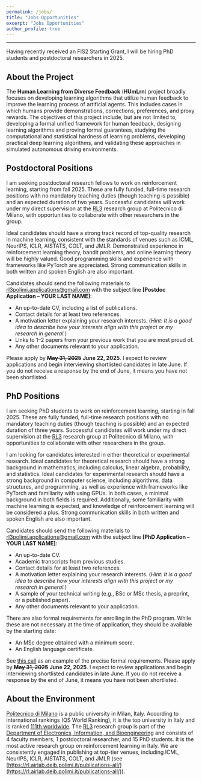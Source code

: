 ```yaml
---
permalink: /jobs/
title: "Jobs Opportunities"
excerpt: "Jobs Opportunities"
author_profile: true
---
```

---

Having recently received an FIS2 Starting Grant, I will be hiring PhD students and postdoctoral researchers in 2025.


About the Project
---
The <b>Human Learning from Diverse Feedback</b> (<b>HUmLrn</b>) project broadly focuses on developing learning algorithms that utilize human feedback to improve the learning process of artificial agents. This includes cases in which humans provide demonstrations, corrections, preferences, and proxy rewards.
The objectives of this project include, but are not limited to, developing a formal unified framework for human feedback, designing learning algorithms and proving formal guarantees, studying the computational and statistical hardness of learning problems, developing practical deep learning algorithms, and validating these approaches in simulated autonomous driving environments.


Postdoctoral Positions
---
I am seeking postdoctoral research fellows to work on reinforcement learning, starting from fall 2025. These are fully funded, full-time research positions with no mandatory teaching duties (though teaching is possible) and an expected duration of two years. Successful candidates will work under my direct supervision at the [RL3](https://rl.airlab.deib.polimi.it/) research group at Politecnico di Milano, with opportunities to collaborate with other researchers in the group.

Ideal candidates should have a strong track record of top-quality research in machine learning, consistent with the standards of venues such as ICML, NeurIPS, ICLR, AISTATS, COLT, and JMLR. Demonstrated experience in reinforcement learning theory, bandit problems, and online learning theory will be highly valued. Good programming skills and experience with frameworks like PyTorch are appreciated. Strong communication skills in both written and spoken English are also important.

Candidates should send the following materials to [rl3polimi.applications@gmail.com](mailto:rl3polimi.applications@gmail.com) with the subject line <b>[Postdoc Application – YOUR LAST NAME]</b>:
* An up-to-date CV, including a list of publications.
* Contact details for at least two references.
* A motivation letter explaining your research interests. (<i>Hint: It is a good idea to describe how your interests align with this project or my research in general.</i>)
* Links to 1–2 papers from your previous work that you are most proud of.
* Any other documents relevant to your application.

Please apply by <b><s>May 31, 2025</s></b> <b>June 22, 2025</b>. I expect to review applications and begin interviewing shortlisted candidates in late June. If you do not receive a response by the end of June, it means you have not been shortlisted.


PhD Positions
---
I am seeking PhD students to work on reinforcement learning, starting in fall 2025. These are fully funded, full-time research positions with no mandatory teaching duties (though teaching is possible) and an expected duration of three years. Successful candidates will work under my direct supervision at the [RL3](https://rl.airlab.deib.polimi.it/) research group at Politecnico di Milano, with opportunities to collaborate with other researchers in the group.

I am looking for candidates interested in either theoretical or experimental research. Ideal candidates for theoretical research should have a strong background in mathematics, including calculus, linear algebra, probability, and statistics. Ideal candidates for experimental research should have a strong background in computer science, including algorithms, data structures, and programming, as well as experience with frameworks like PyTorch and familiarity with using GPUs. In both cases, a minimal background in both fields is required. Additionally, some familiarity with machine learning is expected, and knowledge of reinforcement learning will be considered a plus. Strong communication skills in both written and spoken English are also important.

Candidates should send the following materials to [rl3polimi.applications@gmail.com](mailto:rl3polimi.applications@gmail.com) with the subject line <b>[PhD Application – YOUR LAST NAME]</b>:
* An up-to-date CV.
* Academic transcripts from previous studies.
* Contact details for at least two references.
* A motivation letter explaining your research interests. (<i>Hint: It is a good idea to describe how your interests align with this project or my research in general.</i>)
* A sample of your technical writing (e.g., BSc or MSc thesis, a preprint, or a published paper).
* Any other documents relevant to your application.

There are also formal requirements for enrolling in the PhD program. While these are not necessary at the time of application, they should be available by the starting date:

* An MSc degree obtained with a minimum score.
* An English language certificate.

See [this call](https://www.dottorato.polimi.it/fileadmin/user_upload/bandi/ciclo40/bandi_aggiuntivi/5_feb25/4827_4324_APPLICATION_INFO__COMPUTER_SCIENCE_AND_ENGINEERING.pdf) as an example of the precise formal requirements.
Please apply by <b><s>May 31, 2025</s></b> <b>June 22, 2025</b>. I expect to review applications and begin interviewing shortlisted candidates in late June. If you do not receive a response by the end of June, it means you have not been shortlisted.


About the Environment
---
[Politecnico di Milano](https://www.polimi.it/) is a public university in Milan, Italy. According to international rankings (QS World Ranking), it is the top university in Italy and is ranked [111th worldwide](https://www.topuniversities.com/universities/politecnico-di-milano). The [RL3](https://rl.airlab.deib.polimi.it/) research group is part of the [Department of Electronics, Information, and Bioengineering](https://www.deib.polimi.it/eng/home-page) and consists of 4 faculty members, 1 postdoctoral researcher, and 15 PhD students. It is the most active research group on reinforcement learning in Italy. We are consistently engaged in publishing at top-tier venues, including ICML, NeurIPS, ICLR, AISTATS, COLT, and JMLR (see [https://rl.airlab.deib.polimi.it/publications-all/](https://rl.airlab.deib.polimi.it/publications-all/)).







